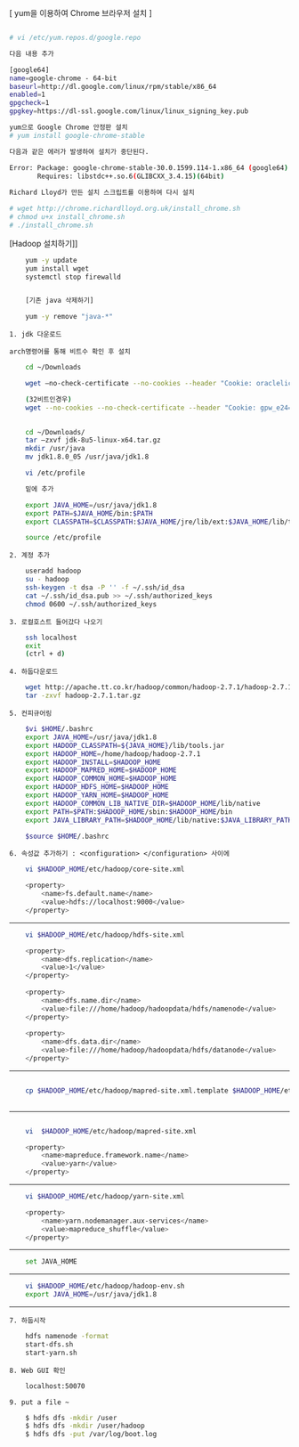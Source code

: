 [ yum을 이용하여 Chrome 브라우저 설치 ]

```sh

# vi /etc/yum.repos.d/google.repo 

다음 내용 추가

[google64]
name=google-chrome - 64-bit
baseurl=http://dl.google.com/linux/rpm/stable/x86_64
enabled=1
gpgcheck=1
gpgkey=https://dl-ssl.google.com/linux/linux_signing_key.pub

```

```sh
yum으로 Google Chrome 안정판 설치
# yum install google-chrome-stable

다음과 같은 에러가 발생하여 설치가 중단된다.

Error: Package: google-chrome-stable-30.0.1599.114-1.x86_64 (google64)
       Requires: libstdc++.so.6(GLIBCXX_3.4.15)(64bit)
       
Richard Lloyd가 만든 설치 스크립트를 이용하여 다시 설치

# wget http://chrome.richardlloyd.org.uk/install_chrome.sh
# chmod u+x install_chrome.sh
# ./install_chrome.sh

```


[Hadoop 설치하기]]

```sh
    yum -y update
    yum install wget
    systemctl stop firewalld


    [기존 java 삭제하기]

    yum -y remove "java-*"
```

    1. jdk 다운로드
```
arch명령어를 통해 비트수 확인 후 설치
```


```sh
    cd ~/Downloads

    wget —no-check-certificate --no-cookies --header "Cookie: oraclelicense=accept-securebackup-cookie" http://download.oracle.com/otn-pub/java/jdk/8u5-b13/jdk-8u5-linux-x64.tar.gz

    (32비트인경우)
    wget --no-cookies --no-check-certificate --header "Cookie: gpw_e24=http%3A%2F%2Fwww.oracle.com%2F; oraclelicense=accept-securebackup-cookie" "http://download.oracle.com/otn-pub/java/jdk/8u60-b27/jdk-8u60-linux-i586.tar.gz"
    

    cd ~/Downloads/
    tar –zxvf jdk-8u5-linux-x64.tar.gz
    mkdir /usr/java
    mv jdk1.8.0_05 /usr/java/jdk1.8

    vi /etc/profile

    밑에 추가

    export JAVA_HOME=/usr/java/jdk1.8
    export PATH=$JAVA_HOME/bin:$PATH
    export CLASSPATH=$CLASSPATH:$JAVA_HOME/jre/lib/ext:$JAVA_HOME/lib/tools.jar

    source /etc/profile
```

    2. 계정 추가

```sh
    useradd hadoop
    su - hadoop
    ssh-keygen -t dsa -P '' -f ~/.ssh/id_dsa
    cat ~/.ssh/id_dsa.pub >> ~/.ssh/authorized_keys
    chmod 0600 ~/.ssh/authorized_keys
```

    3. 로컬호스트 들어갔다 나오기

```sh
    ssh localhost
    exit
    (ctrl + d)
```

    4. 하둡다운로드
    
```sh
    wget http://apache.tt.co.kr/hadoop/common/hadoop-2.7.1/hadoop-2.7.1.tar.gz
    tar -zxvf hadoop-2.7.1.tar.gz
```

    5. 컨피규어링

```sh
    $vi $HOME/.bashrc
    export JAVA_HOME=/usr/java/jdk1.8
    export HADOOP_CLASSPATH=${JAVA_HOME}/lib/tools.jar
    export HADOOP_HOME=/home/hadoop/hadoop-2.7.1
    export HADOOP_INSTALL=$HADOOP_HOME
    export HADOOP_MAPRED_HOME=$HADOOP_HOME
    export HADOOP_COMMON_HOME=$HADOOP_HOME
    export HADOOP_HDFS_HOME=$HADOOP_HOME
    export HADOOP_YARN_HOME=$HADOOP_HOME
    export HADOOP_COMMON_LIB_NATIVE_DIR=$HADOOP_HOME/lib/native
    export PATH=$PATH:$HADOOP_HOME/sbin:$HADOOP_HOME/bin
    export JAVA_LIBRARY_PATH=$HADOOP_HOME/lib/native:$JAVA_LIBRARY_PATH

    $source $HOME/.bashrc
```

    6. 속성값 추가하기 : <configuration> </configuration> 사이에

```sh
    vi $HADOOP_HOME/etc/hadoop/core-site.xml

    <property>
        <name>fs.default.name</name>
        <value>hdfs://localhost:9000</value>
    </property>
```

-------------------------------------------------

```sh
    vi $HADOOP_HOME/etc/hadoop/hdfs-site.xml

    <property>
        <name>dfs.replication</name>
        <value>1</value>
    </property>
 
    <property>
        <name>dfs.name.dir</name>
        <value>file:///home/hadoop/hadoopdata/hdfs/namenode</value>
    </property>
 
    <property>
        <name>dfs.data.dir</name>
        <value>file:///home/hadoop/hadoopdata/hdfs/datanode</value>
    </property>
```

-------------------------------------------------

```sh

    cp $HADOOP_HOME/etc/hadoop/mapred-site.xml.template $HADOOP_HOME/etc/hadoop/mapred-site.xml
    
```
-------------------------------------------------

```sh

    vi  $HADOOP_HOME/etc/hadoop/mapred-site.xml

    <property>
        <name>mapreduce.framework.name</name>
        <value>yarn</value>
    </property>
```

-------------------------------------------------

```sh
    vi $HADOOP_HOME/etc/hadoop/yarn-site.xml

    <property>
        <name>yarn.nodemanager.aux-services</name>
        <value>mapreduce_shuffle</value>
    </property>
```

-------------------------------------------------

```sh
    set JAVA_HOME
```

-------------------------------------------------

```sh
    vi $HADOOP_HOME/etc/hadoop/hadoop-env.sh 
    export JAVA_HOME=/usr/java/jdk1.8
```

------------------------------------------
    7. 하둡시작
    
```sh
    hdfs namenode -format
    start-dfs.sh
    start-yarn.sh
```
    8. Web GUI 확인

```sh    
    localhost:50070
```
    9. put a file ~

```sh    
    $ hdfs dfs -mkdir /user
    $ hdfs dfs -mkdir /user/hadoop
    $ hdfs dfs -put /var/log/boot.log
```

